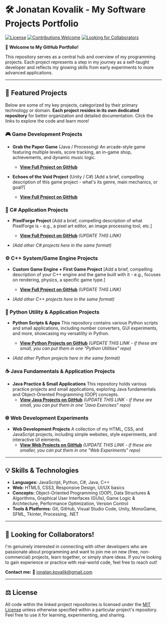 # 🛠️ Jonatan Kovalik - My Software Projects Portfolio

[![License](https://img.shields.io/github/license/JonatanKovalik/JonatanKovalik-Portfolio?style=flat)](https://github.com/JonatanKovalik/JonatanKovalik-Portfolio/blob/main/LICENSE)
[![Contributions Welcome](https://img.shields.io/badge/Contributions-Welcome-brightgreen.svg?style=flat)](https://github.com/JonatanKovalik)
[![Looking for Collaborators](https://img.shields.io/badge/Looking%20for-Collaborators-blue.svg?style=flat)](mailto:jonatan.kovalik@gmail.com)

👋 **Welcome to My GitHub Portfolio!**

This repository serves as a central hub and overview of my programming projects. Each project represents a step in my journey as a self-taught developer and reflects my growing skills from early experiments to more advanced applications.

---

## 📂 Featured Projects

Below are some of my key projects, categorized by their primary technology or domain. **Each project resides in its own dedicated repository** for better organization and detailed documentation. Click the links to explore the code and learn more!

### **🎮 Game Development Projects**

* **Grab the Paper Game** (Java / Processing)
    An arcade-style game featuring multiple levels, score tracking, an in-game shop, achievements, and dynamic music logic.
    * [**View Full Project on GitHub**](https://github.com/JonatanKovalik/GrabThePaperGame-ProcessingJava)

* **Echoes of the Void Project** (Unity / C#)
    [Add a brief, compelling description of this game project - what's its genre, main mechanics, or goal?]
    * [**View Full Project on GitHub**](https://github.com/JonatanKovalik/EchoesOfTheVoid-UnityGame)

### **🚀 C# Application Projects**

* **PixelForge Project**
    [Add a brief, compelling description of what PixelForge is - e.g., a pixel art editor, an image processing tool, etc.]
    * [**View Full Project on GitHub**](https://github.com/JonatanKovalik/PixelForge) *(UPDATE THIS LINK)*

* *(Add other C# projects here in the same format)*

### **⚙️ C++ System/Game Engine Projects**

* **Custom Game Engine + First Game Project**
    [Add a brief, compelling description of your C++ engine and the game built with it - e.g., focuses on rendering, physics, a specific game type.]
    * [**View Full Project on GitHub**](https://github.com/JonatanKovalik/EngineAndFirstGameProject) *(UPDATE THIS LINK)*

* *(Add other C++ projects here in the same format)*

### **🐍 Python Utility & Application Projects**

* **Python Scripts & Apps**
    This repository contains various Python scripts and small applications, including number converters, GUI experiments, and more, showcasing my versatility in Python.
    * [**View Python Projects on GitHub**](https://github.com/JonatanKovalik/Python-Utility-Scripts) *(UPDATE THIS LINK - if these are small, you can put them in one "Python Utilities" repo)*

* *(Add other Python projects here in the same format)*

### **☕ Java Fundamentals & Application Projects**

* **Java Practice & Small Applications**
    This repository holds various practice projects and small applications, exploring Java fundamentals and Object-Oriented Programming (OOP) concepts.
    * [**View Java Projects on GitHub**](https://github.com/JonatanKovalik/Java-Learning-Exercises) *(UPDATE THIS LINK - if these are small, you can put them in one "Java Exercises" repo)*

### **🌐 Web Development Experiments**

* **Web Development Projects**
    A collection of my HTML, CSS, and JavaScript projects, including simple websites, style experiments, and interactive UI elements.
    * [**View Web Projects on GitHub**](https://github.com/JonatanKovalik/Web-Development-Experiments) *(UPDATE THIS LINK - if these are smaller, you can put them in one "Web Experiments" repo)*

---

## 💡 Skills & Technologies

* **Languages:** JavaScript, Python, C#, Java, C++
* **Web:** HTML5, CSS3, Responsive Design, UI/UX basics
* **Concepts:** Object-Oriented Programming (OOP), Data Structures & Algorithms, Graphical User Interfaces (GUIs), Game Logic & Architecture, Performance Optimization, Version Control
* **Tools & Platforms:** Git, GitHub, Visual Studio Code, Unity, MonoGame, SFML, Tkinter, Processing, .NET

---

## 🤝 Looking for Collaborators!

I'm genuinely interested in connecting with other developers who are passionate about programming and want to join me on new (free, non-commercial) projects, learn together, or simply share ideas. If you're looking to gain experience or practice with real-world code, feel free to reach out!

**Contact me:**
📧 [jonatan.kovalik@gmail.com](mailto:jonatan.kovalik@gmail.com)

---

## ⚖️ License

All code within the linked project repositories is licensed under the [MIT License](https://github.com/JonatanKovalik/JonatanKovalik-Portfolio/blob/main/LICENSE) unless otherwise specified within a particular project's repository. Feel free to use it for learning, experimenting, and sharing.
